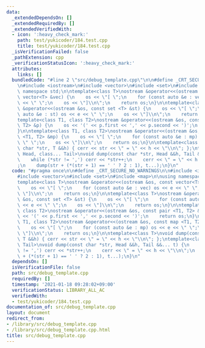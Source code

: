 ```yaml
---
data:
  _extendedDependsOn: []
  _extendedRequiredBy: []
  _extendedVerifiedWith:
  - icon: ':heavy_check_mark:'
    path: test/yukicoder/184.test.cpp
    title: test/yukicoder/184.test.cpp
  _isVerificationFailed: false
  _pathExtension: cpp
  _verificationStatusIcon: ':heavy_check_mark:'
  attributes:
    links: []
  bundledCode: "#line 2 \"src/debug_template.cpp\"\n\n#define _CRT_SECURE_NO_WARNINGS\n\
    \n#include <iostream>\n#include <vector>\n#include <set>\n#include <map>\n\nusing\
    \ namespace std;\n\ntemplate<class T>\nostream &operator<<(ostream &os, const\
    \ vector<T> &vec) {\n    os << \"[ \";\n    for (const auto &e : vec) os << e\
    \ << \" \";\n    os << \"]\\n\";\n    return os;\n}\n\ntemplate<class T>\nostream\
    \ &operator<<(ostream &os, const set <T> &st) {\n    os << \"[ \";\n    for (const\
    \ auto &e : st) os << e << \" \";\n    os << \"]\\n\";\n    return os;\n}\n\n\
    template<class T1, class T2>\nostream &operator<<(ostream &os, const pair <T1,\
    \ T2> &p) {\n    os << '(' << p.first << ',' << p.second << ')';\n    return os;\n\
    }\n\ntemplate<class T1, class T2>\nostream &operator<<(ostream &os, const map\
    \ <T1, T2> &mp) {\n    os << \"[ \";\n    for (const auto &e : mp) os << e <<\
    \ \" \";\n    os << \"]\\n\";\n    return os;\n}\n\ntemplate<class T>\nvoid dump(const\
    \ char *str, T &&h) { cerr << str << \" = \" << h << \"\\n\"; };\ntemplate<class\
    \ Head, class... Tail>\nvoid dump(const char *str, Head &&h, Tail &&... t) {\n\
    \    while (*str != ',') cerr << *str++;\n    cerr << \" = \" << h << \"\\n\"\
    ;\n    dump(str + (*(str + 1) == ' ' ? 2 : 1), t...);\n}\n"
  code: "#pragma once\n\n#define _CRT_SECURE_NO_WARNINGS\n\n#include <iostream>\n\
    #include <vector>\n#include <set>\n#include <map>\n\nusing namespace std;\n\n\
    template<class T>\nostream &operator<<(ostream &os, const vector<T> &vec) {\n\
    \    os << \"[ \";\n    for (const auto &e : vec) os << e << \" \";\n    os <<\
    \ \"]\\n\";\n    return os;\n}\n\ntemplate<class T>\nostream &operator<<(ostream\
    \ &os, const set <T> &st) {\n    os << \"[ \";\n    for (const auto &e : st) os\
    \ << e << \" \";\n    os << \"]\\n\";\n    return os;\n}\n\ntemplate<class T1,\
    \ class T2>\nostream &operator<<(ostream &os, const pair <T1, T2> &p) {\n    os\
    \ << '(' << p.first << ',' << p.second << ')';\n    return os;\n}\n\ntemplate<class\
    \ T1, class T2>\nostream &operator<<(ostream &os, const map <T1, T2> &mp) {\n\
    \    os << \"[ \";\n    for (const auto &e : mp) os << e << \" \";\n    os <<\
    \ \"]\\n\";\n    return os;\n}\n\ntemplate<class T>\nvoid dump(const char *str,\
    \ T &&h) { cerr << str << \" = \" << h << \"\\n\"; };\ntemplate<class Head, class...\
    \ Tail>\nvoid dump(const char *str, Head &&h, Tail &&... t) {\n    while (*str\
    \ != ',') cerr << *str++;\n    cerr << \" = \" << h << \"\\n\";\n    dump(str\
    \ + (*(str + 1) == ' ' ? 2 : 1), t...);\n}\n"
  dependsOn: []
  isVerificationFile: false
  path: src/debug_template.cpp
  requiredBy: []
  timestamp: '2021-01-18 09:28:02+09:00'
  verificationStatus: LIBRARY_ALL_AC
  verifiedWith:
  - test/yukicoder/184.test.cpp
documentation_of: src/debug_template.cpp
layout: document
redirect_from:
- /library/src/debug_template.cpp
- /library/src/debug_template.cpp.html
title: src/debug_template.cpp
---
```

